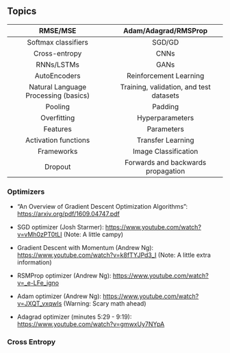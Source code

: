 ## Topics

| RMSE/MSE |  Adam/Adagrad/RMSProp  |
| :---: | :---: |
| Softmax classifiers |  SGD/GD  |
| Cross-entropy | CNNs |
| RNNs/LSTMs | GANs |
| AutoEncoders | Reinforcement Learning |
| Natural Language Processing (basics) | Training, validation, and test datasets |
| Pooling | Padding |
| Overfitting | Hyperparameters |
| Features | Parameters |
| Activation functions | Transfer Learning |
| Frameworks | Image Classification |
| Dropout | Forwards and backwards propagation |

### Optimizers

- “An Overview of Gradient Descent Optimization Algorithms”: https://arxiv.org/pdf/1609.04747.pdf

- SGD optimizer (Josh Starmer): https://www.youtube.com/watch?v=vMh0zPT0tLI (Note: A little campy)

- Gradient Descent with Momentum (Andrew Ng): https://www.youtube.com/watch?v=k8fTYJPd3_I (Note: A little extra information)

- RSMProp optimizer (Andrew Ng): https://www.youtube.com/watch?v=_e-LFe_igno

- Adam optimizer (Andrew Ng): https://www.youtube.com/watch?v=JXQT_vxqwIs (Warning: Scary math ahead)

- Adagrad optimizer (minutes 5:29 - 9:19): https://www.youtube.com/watch?v=gmwxUy7NYpA

### Cross Entropy
